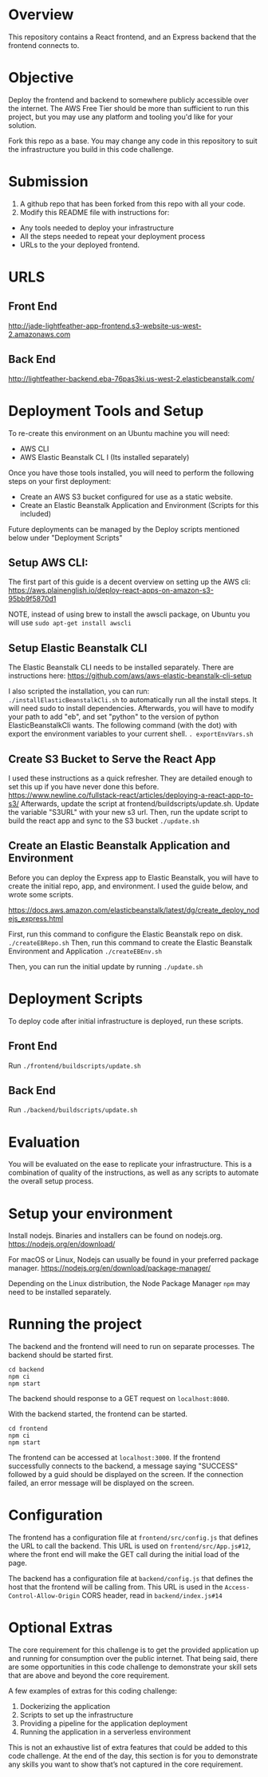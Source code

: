 # Overview
This repository contains a React frontend, and an Express backend that the frontend connects to.

# Objective
Deploy the frontend and backend to somewhere publicly accessible over the internet. The AWS Free Tier should be more than sufficient to run this project, but you may use any platform and tooling you'd like for your solution.

Fork this repo as a base. You may change any code in this repository to suit the infrastructure you build in this code challenge.

# Submission
1. A github repo that has been forked from this repo with all your code.
2. Modify this README file with instructions for:
* Any tools needed to deploy your infrastructure
* All the steps needed to repeat your deployment process
* URLs to the your deployed frontend.
# URLS
## Front End
http://jade-lightfeather-app-frontend.s3-website-us-west-2.amazonaws.com
## Back End
http://lightfeather-backend.eba-76pas3ki.us-west-2.elasticbeanstalk.com/


# Deployment Tools and Setup
To re-create this environment on an Ubuntu machine you will need:
* AWS CLI
* AWS Elastic Beanstalk CL I (Its installed separately)

Once you have those tools installed, you will need to perform the following steps on your first deployment:
* Create an AWS S3 bucket configured for use as a static website.
* Create an Elastic Beanstalk Application and Environment (Scripts for this included)

Future deployments can be managed by the Deploy scripts mentioned below under "Deployment Scripts"

## Setup AWS CLI:
The first part of this guide is a decent overview on setting up the AWS cli:
https://aws.plainenglish.io/deploy-react-apps-on-amazon-s3-95bb9f5870d1

NOTE, instead of using brew to install the awscli package, on Ubuntu you will use
`sudo apt-get install awscli`

## Setup Elastic Beanstalk CLI
The Elastic Beanstalk CLI needs to be installed separately. There are instructions here: 
https://github.com/aws/aws-elastic-beanstalk-cli-setup

I also scripted the installation, you can run:
`./installElasticBeanstalkCli.sh` to automatically run all the install steps. It will need sudo to install dependencies.
Afterwards, you will have to modify your path to add "eb", and set "python" to the version of python ElasticBeanstalkCli wants. The following command (with the dot) with export the environment variables to your current shell.
`. exportEnvVars.sh`

## Create S3 Bucket to Serve the React App
I used these instructions as a quick refresher. They are detailed enough to set this up if you have never done this before.
https://www.newline.co/fullstack-react/articles/deploying-a-react-app-to-s3/
Afterwards, update the script at frontend/buildscripts/update.sh. Update the variable "S3URL" with your new s3 url.
Then, run the update script to build the react app and sync to the S3 bucket
`./update.sh`

## Create an Elastic Beanstalk Application and Environment
Before you can deploy the Express app to Elastic Beanstalk, you will have to create the initial repo, app, and environment. I used the guide below, and wrote some scripts.

https://docs.aws.amazon.com/elasticbeanstalk/latest/dg/create_deploy_nodejs_express.html

First, run this command to configure the Elastic Beanstalk repo on disk.
`./createEBRepo.sh`
Then, run this command to create the Elastic Beanstalk Environment and Application
`./createEBEnv.sh `

Then, you can run the initial update by running
`./update.sh`


# Deployment Scripts
To deploy code after initial infrastructure is deployed, run these scripts.
## Front End
Run `./frontend/buildscripts/update.sh`
## Back End
Run `./backend/buildscripts/update.sh`

# Evaluation
You will be evaluated on the ease to replicate your infrastructure. This is a combination of quality of the instructions, as well as any scripts to automate the overall setup process.

# Setup your environment
Install nodejs. Binaries and installers can be found on nodejs.org.
https://nodejs.org/en/download/

For macOS or Linux, Nodejs can usually be found in your preferred package manager.
https://nodejs.org/en/download/package-manager/

Depending on the Linux distribution, the Node Package Manager `npm` may need to be installed separately.

# Running the project
The backend and the frontend will need to run on separate processes. The backend should be started first.
```
cd backend
npm ci
npm start
```
The backend should response to a GET request on `localhost:8080`.

With the backend started, the frontend can be started.
```
cd frontend
npm ci
npm start
```
The frontend can be accessed at `localhost:3000`. If the frontend successfully connects to the backend, a message saying "SUCCESS" followed by a guid should be displayed on the screen.  If the connection failed, an error message will be displayed on the screen.

# Configuration
The frontend has a configuration file at `frontend/src/config.js` that defines the URL to call the backend. This URL is used on `frontend/src/App.js#12`, where the front end will make the GET call during the initial load of the page.

The backend has a configuration file at `backend/config.js` that defines the host that the frontend will be calling from. This URL is used in the `Access-Control-Allow-Origin` CORS header, read in `backend/index.js#14`

# Optional Extras
The core requirement for this challenge is to get the provided application up and running for consumption over the public internet. That being said, there are some opportunities in this code challenge to demonstrate your skill sets that are above and beyond the core requirement.

A few examples of extras for this coding challenge:
1. Dockerizing the application
2. Scripts to set up the infrastructure
3. Providing a pipeline for the application deployment
4. Running the application in a serverless environment

This is not an exhaustive list of extra features that could be added to this code challenge. At the end of the day, this section is for you to demonstrate any skills you want to show that’s not captured in the core requirement.
